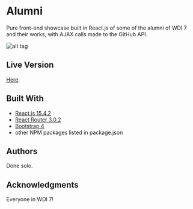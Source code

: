 # Alumni

Pure front-end showcase built in React.js of some of the alumni of WDI 7 and their works, with AJAX calls made to the GitHub API.

![alt tag](http://i.giphy.com/xLQPotOZpxhAs.gif)

## Live Version

[Here](https://melvinthemok.github.io/alumni).

## Built With

* [React.js 15.4.2](https://facebook.github.io/react/)
* [React Router 3.0.2](https://github.com/ReactTraining/react-router/)
* [Bootstrap 4](https://v4-alpha.getbootstrap.com/)
* other NPM packages listed in package.json

## Authors

Done solo.

## Acknowledgments

Everyone in WDI 7!
